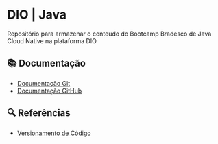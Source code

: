# DIO | Java  

Repositório para armazenar o conteudo do Bootcamp Bradesco de Java Cloud Native na plataforma DIO

## 📚 Documentação
- [Documentação Git](https://git-scm.com/doc)
- [Documentação GitHub](https://docs.github.com/)

## 🔍 Referências
- [Versionamento de Código](https://github.com/elidianaandrade/dio-curso-git-github)
